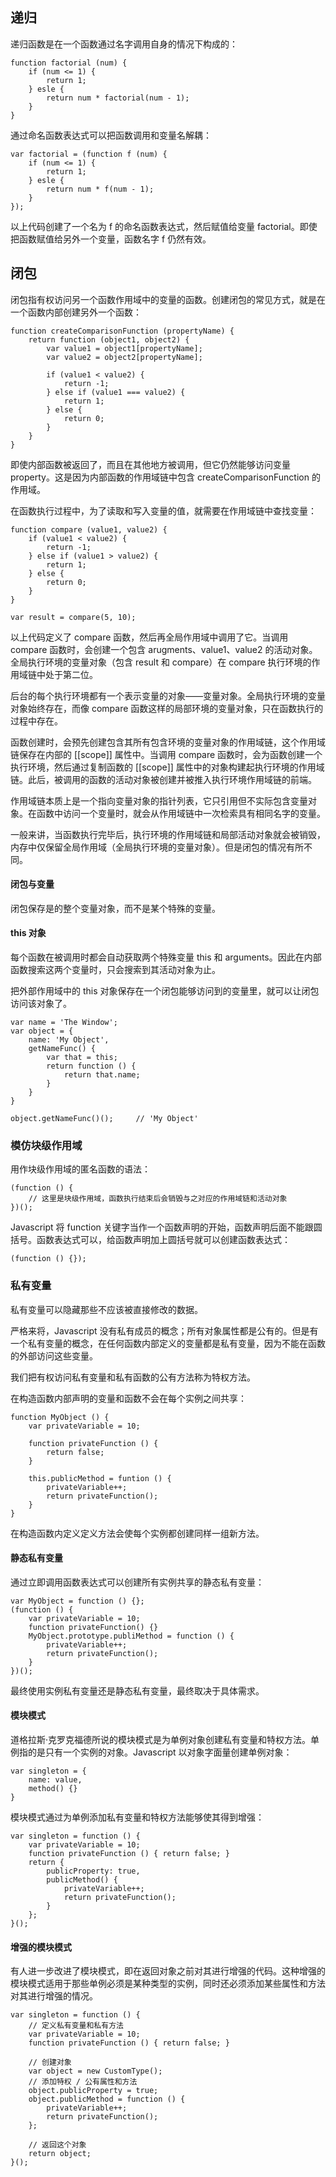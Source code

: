 ## 递归

递归函数是在一个函数通过名字调用自身的情况下构成的：

    function factorial (num) {
        if (num <= 1) {
            return 1;
        } esle {
            return num * factorial(num - 1);
        }
    }

通过命名函数表达式可以把函数调用和变量名解耦：

    var factorial = (function f (num) {
        if (num <= 1) {
            return 1;
        } esle {
            return num * f(num - 1);
        }
    });

以上代码创建了一个名为 f 的命名函数表达式，然后赋值给变量 factorial。即使把函数赋值给另外一个变量，函数名字 f 仍然有效。

## 闭包

闭包指有权访问另一个函数作用域中的变量的函数。创建闭包的常见方式，就是在一个函数内部创建另外一个函数：

    function createComparisonFunction (propertyName) {
        return function (object1, object2) {
            var value1 = object1[propertyName];
            var value2 = object2[propertyName];

            if (value1 < value2) {
                return -1;
            } else if (value1 === value2) {
                return 1;
            } else {
                return 0;
            }
        }
    }

即使内部函数被返回了，而且在其他地方被调用，但它仍然能够访问变量 property。这是因为内部函数的作用域链中包含 createComparisonFunction 的作用域。

在函数执行过程中，为了读取和写入变量的值，就需要在作用域链中查找变量：

    function compare (value1, value2) {
        if (value1 < value2) {
            return -1;
        } else if (value1 > value2) {
            return 1;
        } else {
            return 0;
        }
    }

    var result = compare(5, 10);

以上代码定义了 compare 函数，然后再全局作用域中调用了它。当调用 compare 函数时，会创建一个包含 arugments、value1、value2 的活动对象。全局执行环境的变量对象（包含 result 和 compare）在 compare 执行环境的作用域链中处于第二位。

后台的每个执行环境都有一个表示变量的对象——变量对象。全局执行环境的变量对象始终存在，而像 compare 函数这样的局部环境的变量对象，只在函数执行的过程中存在。

函数创建时，会预先创建包含其所有包含环境的变量对象的作用域链，这个作用域链保存在内部的 [[scope]] 属性中。当调用 compare 函数时，会为函数创建一个执行环境，然后通过复制函数的 [[scope]] 属性中的对象构建起执行环境的作用域链。此后，被调用的函数的活动对象被创建并被推入执行环境作用域链的前端。

作用域链本质上是一个指向变量对象的指针列表，它只引用但不实际包含变量对象。在函数中访问一个变量时，就会从作用域链中一次检索具有相同名字的变量。

一般来讲，当函数执行完毕后，执行环境的作用域链和局部活动对象就会被销毁，内存中仅保留全局作用域（全局执行环境的变量对象）。但是闭包的情况有所不同。

#### 闭包与变量

闭包保存是的整个变量对象，而不是某个特殊的变量。

#### this 对象

每个函数在被调用时都会自动获取两个特殊变量 this 和 arguments。因此在内部函数搜索这两个变量时，只会搜索到其活动对象为止。

把外部作用域中的 this 对象保存在一个闭包能够访问到的变量里，就可以让闭包访问该对象了。

    var name = 'The Window';
    var object = {
        name: 'My Object',
        getNameFunc() {
            var that = this;
            return function () {
                return that.name;
            }
        }
    }

    object.getNameFunc()();     // 'My Object'

### 模仿块级作用域

用作块级作用域的匿名函数的语法：

    (function () {
        // 这里是块级作用域，函数执行结束后会销毁与之对应的作用域链和活动对象
    })();

Javascript 将 function 关键字当作一个函数声明的开始，函数声明后面不能跟圆括号。函数表达式可以，给函数声明加上圆括号就可以创建函数表达式：

    (function () {});

### 私有变量

私有变量可以隐藏那些不应该被直接修改的数据。

严格来将，Javascript 没有私有成员的概念；所有对象属性都是公有的。但是有一个私有变量的概念，在任何函数内部定义的变量都是私有变量，因为不能在函数的外部访问这些变量。

我们把有权访问私有变量和私有函数的公有方法称为特权方法。

在构造函数内部声明的变量和函数不会在每个实例之间共享：

    function MyObject () {
        var privateVariable = 10;

        function privateFunction () {
            return false;
        }

        this.publicMethod = funtion () {
            privateVariable++;
            return privateFunction();
        }
    }

在构造函数内定义定义方法会使每个实例都创建同样一组新方法。

#### 静态私有变量

通过立即调用函数表达式可以创建所有实例共享的静态私有变量：

    var MyObject = function () {};
    (function () {
        var privateVariable = 10;
        function privateFunction() {}
        MyObject.prototype.publiMethod = function () {
            privateVariable++;
            return privateFunction();
        }
    })();

最终使用实例私有变量还是静态私有变量，最终取决于具体需求。

#### 模块模式

道格拉斯·克罗克福德所说的模块模式是为单例对象创建私有变量和特权方法。单例指的是只有一个实例的对象。Javascript 以对象字面量创建单例对象：

    var singleton = {
        name: value,
        method() {}
    }

模块模式通过为单例添加私有变量和特权方法能够使其得到增强：

    var singleton = function () {
        var privateVariable = 10;
        function privateFunction () { return false; }
        return {
            publicProperty: true,
            publicMethod() {
                privateVariable++;
                return privateFunction();
            }
        };
    }();

#### 增强的模块模式

有人进一步改进了模块模式，即在返回对象之前对其进行增强的代码。这种增强的模块模式适用于那些单例必须是某种类型的实例，同时还必须添加某些属性和方法对其进行增强的情况。

    var singleton = function () {
        // 定义私有变量和私有方法
        var privateVariable = 10;
        function privateFunction () { return false; }

        // 创建对象
        var object = new CustomType();
        // 添加特权 / 公有属性和方法
        object.publicProperty = true;
        object.publicMethod = function () {
            privateVariable++;
            return privateFunction();
        };

        // 返回这个对象
        return object;
    }();